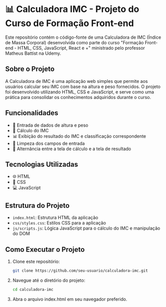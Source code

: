 # 📊 Calculadora IMC - Projeto do Curso de Formação Front-end

Este repositório contém o código-fonte de uma Calculadora de IMC (Índice de Massa Corporal) desenvolvida como parte do curso "Formação Front-end - HTML, CSS, JavaScript, React e +" ministrado pelo professor Matheus Battist na Udemy.

## Sobre o Projeto

A Calculadora de IMC é uma aplicação web simples que permite aos usuários calcular seu IMC com base na altura e peso fornecidos. O projeto foi desenvolvido utilizando HTML, CSS e JavaScript, e serve como uma prática para consolidar os conhecimentos adquiridos durante o curso.

## Funcionalidades

- 📏 Entrada de dados de altura e peso
- 🧮 Cálculo do IMC
- 📊 Exibição do resultado do IMC e classificação correspondente
- 🧹 Limpeza dos campos de entrada
- 🔄 Alternância entre a tela de cálculo e a tela de resultado

## Tecnologias Utilizadas

- 🌐 HTML
- 🎨 CSS
- 💻 JavaScript

## Estrutura do Projeto

- `index.html`: Estrutura HTML da aplicação
- `css/styles.css`: Estilos CSS para a aplicação
- `js/scripts.js`: Lógica JavaScript para o cálculo do IMC e manipulação do DOM

## Como Executar o Projeto

1. Clone este repositório:
   ```bash
   git clone https://github.com/seu-usuario/calculadora-imc.git

2. Navegue até o diretório do projeto:
    ```bash
    cd calculadora-imc
    
3. Abra o arquivo index.html em seu navegador preferido.
